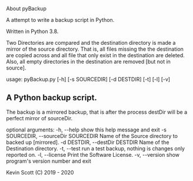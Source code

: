 About pyBackup

A attempt to write a backup script in Python.

Written in Python 3.8.


Two Directories are compared and the destination directory is made a mirror of the source directory.
That is, all files missing the the destination are copied across and all file that only exist in the
destination are deleted.  Also, all empty directories in the destination are removed [but not in source].

usage: pyBackup.py [-h] [-s SOURCEDIR] [-d DESTDIR] [-t] [-l] [-v]

A Python backup script.
-----------------------
The backup is a mirrored backup, that is after
the process destDir will be a perfect mirror of sourceDir.

optional arguments:
  -h, --help            show this help message and exit
  -s SOURCEDIR, --sourceDir SOURCEDIR
                        Name of the Source directory to backed up [mirrored].
  -d DESTDIR, --destDir DESTDIR
                        Name of the Destination directory.
  -t, --test            run a test backup, nothing is changes only reported on.
  -l, --license         Print the Software License.
  -v, --version         show program's version number and exit

 Kevin Scott (C) 2019 - 2020

